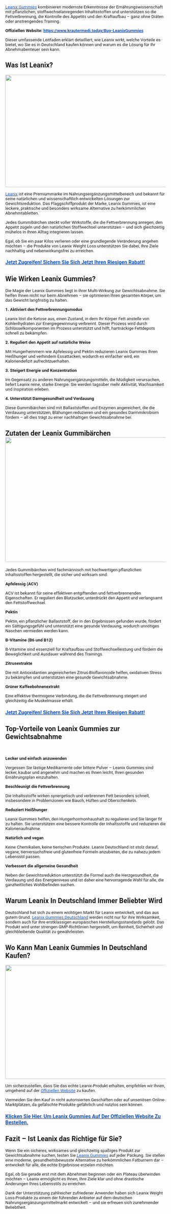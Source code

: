 <p><a href="https://www.krautermedi.today/Buy-LeanixGummies"><u><span style="color:#1155cc;font-size:10pt;font-family:Roboto,sans-serif;">Leanix Gummies</span></u></a><span style="font-size:10pt;font-family:Roboto,sans-serif;">&nbsp;kombinieren modernste Erkenntnisse der Ern&auml;hrungswissenschaft mit pflanzlichen, stoffwechselanregenden Inhaltsstoffen und unterst&uuml;tzen so die Fettverbrennung, die Kontrolle des Appetits und den Kraftaufbau &ndash; ganz ohne Di&auml;ten oder anstrengendes Training.</span></p>
<p><strong><span style="font-size:10pt;font-family:Roboto,sans-serif;">Offiziellen Website:&nbsp;</span></strong><a href="https://www.krautermedi.today/Buy-LeanixGummies"><strong><u><span style="color:#1155cc;font-size:10pt;font-family:Roboto,sans-serif;">https://www.krautermedi.today/Buy-LeanixGummies</span></u></strong></a></p>
<p><span style="font-size:10pt;font-family:Roboto,sans-serif;">Dieser umfassende Leitfaden erkl&auml;rt detailliert, wie Leanix wirkt, welche Vorteile es bietet, wo Sie es in Deutschland kaufen k&ouml;nnen und warum es die L&ouml;sung f&uuml;r Ihr Abnehmabenteuer sein kann.</span></p>
<h2><strong><span style="font-size:16pt;font-family:Roboto,sans-serif;">Was Ist Leanix?</span></strong></h2>
<p><span style="font-size:11pt;font-family:Roboto,sans-serif;"><span style="border:none;"><img src="https://lh7-rt.googleusercontent.com/docsz/AD_4nXe1RWghBAQ4e4iJbO6y1fEBAg-JF0YJxxJpd-jwCRRO6tfPBUnzxC3OJaE8gyKWLeP9Qkae8MRMn9K7V3isC1dnk_ZqC9bWidwZgcpTJS7pm1341ieOXi07TJ8dfcRDk9U_phBZcQ?key=fQ6XY5KwHqZkx9etYgcDglJj" width="624" height="352"></span></span></p>
<p><a href="https://www.krautermedi.today/Buy-LeanixGummies"><u><span style="color:#1155cc;font-size:10pt;font-family:Roboto,sans-serif;">Leanix</span></u></a><span style="font-size:10pt;font-family:Roboto,sans-serif;">&nbsp;ist eine Premiummarke im Nahrungserg&auml;nzungsmittelbereich und bekannt f&uuml;r seine nat&uuml;rlichen und wissenschaftlich entwickelten L&ouml;sungen zur Gewichtsreduktion. Das Flaggschiffprodukt der Marke, Leanix Gummies, ist eine leckere, praktische und besonders wirksame Alternative zu herk&ouml;mmlichen Abnehmtabletten.</span></p>
<p><span style="font-size:10pt;font-family:Roboto,sans-serif;">Jedes Gummib&auml;rchen steckt voller Wirkstoffe, die die Fettverbrennung anregen, den Appetit z&uuml;geln und den nat&uuml;rlichen Stoffwechsel unterst&uuml;tzen &ndash; und sich gleichzeitig m&uuml;helos in Ihren Alltag integrieren lassen.</span></p>
<p><span style="font-size:10pt;font-family:Roboto,sans-serif;">Egal, ob Sie ein paar Kilos verlieren oder eine grundlegende Ver&auml;nderung angehen m&ouml;chten &ndash; die Produkte von Leanix Weight Loss unterst&uuml;tzen Sie dabei, Ihre Ziele nachhaltig und nebenwirkungsfrei zu erreichen.</span></p>
<h4><a href="https://www.krautermedi.today/Buy-LeanixGummies"><strong><u><span style="color:#1155cc;font-size:12pt;font-family:Roboto,sans-serif;">Jetzt Zugreifen! Sichern Sie Sich Jetzt Ihren Riesigen Rabatt!</span></u></strong></a></h4>
<h2><strong><span style="font-size:16pt;font-family:Roboto,sans-serif;">Wie Wirken Leanix Gummies?</span></strong></h2>
<p><span style="font-size:10pt;font-family:Roboto,sans-serif;">Die Magie der Leanix Gummies liegt in ihrer Multi-Wirkung zur Gewichtsabnahme. Sie helfen Ihnen nicht nur beim Abnehmen &ndash; sie optimieren Ihren gesamten K&ouml;rper, um das Gewicht langfristig zu halten.</span></p>
<p><strong><span style="font-size:10pt;font-family:Roboto,sans-serif;">1. Aktiviert den Fettverbrennungsmodus</span></strong></p>
<p><span style="font-size:10pt;font-family:Roboto,sans-serif;">Leanix l&ouml;st die Ketose aus, einen Zustand, in dem Ihr K&ouml;rper Fett anstelle von Kohlenhydraten zur Energiegewinnung verbrennt. Dieser Prozess wird durch Schl&uuml;sselkomponenten im Prozess unterst&uuml;tzt und hilft, hartn&auml;ckige Fettdepots schnell zu bek&auml;mpfen.</span></p>
<p><strong><span style="font-size:10pt;font-family:Roboto,sans-serif;">2. Reguliert den Appetit auf nat&uuml;rliche Weise</span></strong></p>
<p><span style="font-size:10pt;font-family:Roboto,sans-serif;">Mit Hungerhemmern wie Apfelessig und Pektin reduzieren Leanix Gummies Ihren Hei&szlig;hunger und verhindern Essattacken, wodurch es einfacher wird, ein Kaloriendefizit aufrechtzuerhalten.</span></p>
<p><strong><span style="font-size:10pt;font-family:Roboto,sans-serif;">3. Steigert Energie und Konzentration</span></strong></p>
<p><span style="font-size:10pt;font-family:Roboto,sans-serif;">Im Gegensatz zu anderen Nahrungserg&auml;nzungsmitteln, die M&uuml;digkeit verursachen, liefert Leanix reine, starke Energie. Sie werden tags&uuml;ber mehr Aktivit&auml;t, Wachsamkeit und Inspiration erleben.</span></p>
<p><strong><span style="font-size:10pt;font-family:Roboto,sans-serif;">4. Unterst&uuml;tzt Darmgesundheit und Verdauung</span></strong></p>
<p><span style="font-size:10pt;font-family:Roboto,sans-serif;">Diese Gummib&auml;rchen sind mit Ballaststoffen und Enzymen angereichert, die die Verdauung unterst&uuml;tzen, Bl&auml;hungen reduzieren und ein gesundes Darmmikrobiom f&ouml;rdern &ndash; all dies tr&auml;gt zu einer nachhaltigen Gewichtsabnahme bei.</span></p>
<h2><strong><span style="font-size:16pt;font-family:Roboto,sans-serif;">Zutaten der Leanix Gummib&auml;rchen</span></strong><span style="font-size:11pt;font-family:Roboto,sans-serif;"><span style="border:none;"><img src="https://lh7-rt.googleusercontent.com/docsz/AD_4nXe_BWxoJQuwhYrM2dxeWOR6n6-4KvxdcCF4-TclWfCmbFUkckPCv0WCI7bG1Kadf2A904bE6kLdSnoMyrlE-EEt6pojBrW-IS-gJWuhwkqD-00dWf9vHd-HU4W1fbP8CHEEUFk5?key=fQ6XY5KwHqZkx9etYgcDglJj" width="624" height="391"></span></span></h2>
<p><span style="font-size:10pt;font-family:Roboto,sans-serif;">Jedes Gummib&auml;rchen wird fachm&auml;nnisch mit hochwertigen pflanzlichen Inhaltsstoffen hergestellt, die sicher und wirksam sind:</span></p>
<p><strong><span style="font-size:10pt;font-family:Roboto,sans-serif;">Apfelessig (ACV)</span></strong></p>
<p><span style="font-size:10pt;font-family:Roboto,sans-serif;">ACV ist bekannt f&uuml;r seine effektiven entgiftenden und fettverbrennenden Eigenschaften. Er reguliert den Blutzucker, unterdr&uuml;ckt den Appetit und verlangsamt den Fettstoffwechsel.</span></p>
<p><strong><span style="font-size:10pt;font-family:Roboto,sans-serif;">Pektin</span></strong></p>
<p><span style="font-size:10pt;font-family:Roboto,sans-serif;">Pektin, ein pflanzlicher Ballaststoff, der in den Ergebnissen gefunden wurde, f&ouml;rdert ein S&auml;ttigungsgef&uuml;hl und unterst&uuml;tzt eine gesunde Verdauung, wodurch unn&ouml;tiges Naschen vermieden werden kann.</span></p>
<p><strong><span style="font-size:10pt;font-family:Roboto,sans-serif;">B-Vitamine (B6 und B12)</span></strong></p>
<p><span style="font-size:10pt;font-family:Roboto,sans-serif;">B-Vitamine sind essenziell f&uuml;r Kraftaufbau und Stoffwechselleistung und f&ouml;rdern die Beweglichkeit und Ausdauer w&auml;hrend des Trainings.</span></p>
<p><strong><span style="font-size:10pt;font-family:Roboto,sans-serif;">Zitrusextrakte</span></strong></p>
<p><span style="font-size:10pt;font-family:Roboto,sans-serif;">Die mit Antioxidantien angereicherten Zitrus-Bioflavonoide helfen, oxidativen Stress zu bek&auml;mpfen und unterst&uuml;tzen eine gesunde Gewichtsabnahme.</span></p>
<p><strong><span style="font-size:10pt;font-family:Roboto,sans-serif;">Gr&uuml;ner Kaffeebohnenextrakt</span></strong></p>
<p><span style="font-size:10pt;font-family:Roboto,sans-serif;">Eine effektive thermogene Verbindung, die die Fettverbrennung steigert und gleichzeitig die Muskelmasse erh&auml;lt.</span></p>
<h4><a href="https://www.krautermedi.today/Buy-LeanixGummies"><strong><u><span style="color:#1155cc;font-size:12pt;font-family:Roboto,sans-serif;">Jetzt Zugreifen! Sichern Sie Sich Jetzt Ihren Riesigen Rabatt!</span></u></strong></a></h4>
<h2><strong><span style="font-size:16pt;font-family:Roboto,sans-serif;">Top-Vorteile von Leanix Gummies zur Gewichtsabnahme</span></strong></h2>
<p><br></p>
<p><strong><span style="font-size:10pt;font-family:Roboto,sans-serif;">Lecker und einfach anzuwenden</span></strong></p>
<p><span style="font-size:10pt;font-family:Roboto,sans-serif;">Vergessen Sie l&auml;stige Medikamente oder bittere Pulver &ndash; Leanix Gummies sind lecker, kaubar und angenehm und machen es Ihnen leicht, Ihren gesunden Ern&auml;hrungsplan einzuhalten.</span></p>
<p><strong><span style="font-size:10pt;font-family:Roboto,sans-serif;">Beschleunigt die Fettverbrennung</span></strong></p>
<p><span style="font-size:10pt;font-family:Roboto,sans-serif;">Die Inhaltsstoffe wirken synergetisch und verbrennen Fett besonders schnell, insbesondere in Problemzonen wie Bauch, H&uuml;ften und Oberschenkeln.</span></p>
<p><strong><span style="font-size:10pt;font-family:Roboto,sans-serif;">Reduziert Hei&szlig;hunger</span></strong></p>
<p><span style="font-size:10pt;font-family:Roboto,sans-serif;">Leanix Gummies helfen, den Hungerhormonhaushalt zu regulieren und Sie l&auml;nger fit zu halten. Sie unterst&uuml;tzen eine bessere Kontrolle der Inhaltsstoffe und reduzieren die Kalorienaufnahme.</span></p>
<p><strong><span style="font-size:10pt;font-family:Roboto,sans-serif;">Nat&uuml;rlich und vegan</span></strong></p>
<p><span style="font-size:10pt;font-family:Roboto,sans-serif;">Keine Chemikalien, keine tierischen Produkte. Leanix Deutschland ist stolz darauf, vegane, tierversuchsfreie und glutenfreie Formeln anzubieten, die zu nahezu jedem Lebensstil passen.</span></p>
<p><strong><span style="font-size:10pt;font-family:Roboto,sans-serif;">Verbessert die allgemeine Gesundheit</span></strong></p>
<p><span style="font-size:10pt;font-family:Roboto,sans-serif;">Neben der Gewichtsreduktion unterst&uuml;tzt die Formel auch die Herzgesundheit, die Verdauung und das Energieniveau und ist daher eine hervorragende Wahl f&uuml;r alle, die ganzheitliches Wohlbefinden suchen.</span></p>
<h2><strong><span style="font-size:16pt;font-family:Roboto,sans-serif;">Warum Leanix In Deutschland Immer Beliebter Wird</span></strong></h2>
<p><span style="font-size:10pt;font-family:Roboto,sans-serif;">Deutschland hat sich zu einem wichtigen Markt f&uuml;r Leanix entwickelt, und das aus gutem Grund.&nbsp;</span><a href="https://www.krautermedi.today/Buy-LeanixGummies"><u><span style="color:#1155cc;font-size:10pt;font-family:Roboto,sans-serif;">Leanix Gummies Deutschland</span></u></a><span style="font-size:10pt;font-family:Roboto,sans-serif;">&nbsp;werden nicht nur f&uuml;r ihre Wirksamkeit, sondern auch f&uuml;r ihre erstklassigen europ&auml;ischen Herstellungsstandards gelobt. Das Produkt wird unter strengen GMP-Richtlinien hergestellt, um Reinheit, Sicherheit und gleichbleibende Qualit&auml;t zu gew&auml;hrleisten.</span></p>
<h2><strong><span style="font-size:16pt;font-family:Roboto,sans-serif;">Wo Kann Man Leanix Gummies In Deutschland Kaufen?</span></strong></h2>
<p><span style="font-size:11pt;font-family:Roboto,sans-serif;"><span style="border:none;"><img src="https://lh7-rt.googleusercontent.com/docsz/AD_4nXfDkTeYKuD0HnFl24nKHRF9OJ_gt1nFBmruYaqJOwsRiLUOu0bWhrvonX9uD3urkhb52gd8QRw5jzoi0HTd7_TxlV3-AV7PbT01P-cPnWLsvWIxXffGi2or0mgs6d_iY8S4OgXHVg?key=fQ6XY5KwHqZkx9etYgcDglJj" width="624" height="357"></span></span></p>
<p><span style="font-size:10pt;font-family:Roboto,sans-serif;">Um sicherzustellen, dass Sie das echte Leanix-Produkt erhalten, empfehlen wir Ihnen, umgehend auf der&nbsp;</span><a href="https://www.krautermedi.today/Buy-LeanixGummies"><u><span style="color:#1155cc;font-size:10pt;font-family:Roboto,sans-serif;">Offiziellen Website</span></u></a><span style="font-size:10pt;font-family:Roboto,sans-serif;">&nbsp;zu kaufen.</span></p>
<p><span style="font-size:10pt;font-family:Roboto,sans-serif;">Vermeiden Sie den Kauf in nicht autorisierten Gesch&auml;ften oder auf unseri&ouml;sen Online-Marktpl&auml;tzen, da gef&auml;lschte Produkte gef&auml;hrlich und nutzlos sein k&ouml;nnen.</span></p>
<h4><a href="https://www.krautermedi.today/Buy-LeanixGummies"><strong><u><span style="color:#1155cc;font-size:12pt;font-family:Roboto,sans-serif;">Klicken Sie Hier, Um Leanix Gummies Auf Der Offiziellen Website Zu Bestellen.</span></u></strong></a></h4>
<h2><strong><span style="font-size:16pt;font-family:Roboto,sans-serif;">Fazit &ndash; Ist Leanix das Richtige f&uuml;r Sie?</span></strong></h2>
<p><span style="font-size:10pt;font-family:Roboto,sans-serif;">Wenn Sie ein sicheres, wirksames und gleichzeitig spa&szlig;iges Produkt zur Gewichtsabnahme suchen, testen Sie&nbsp;</span><a href="https://www.krautermedi.today/Buy-LeanixGummies"><u><span style="color:#1155cc;font-size:10pt;font-family:Roboto,sans-serif;">Leanix Gummies</span></u></a><span style="font-size:10pt;font-family:Roboto,sans-serif;">&nbsp;auf jeder Packung. Sie stellen eine moderne, gesundheitsbewusste Alternative zu herk&ouml;mmlichen Fatburnern dar &ndash; entwickelt f&uuml;r alle, die echte Ergebnisse erzielen m&ouml;chten.</span></p>
<p><span style="font-size:10pt;font-family:Roboto,sans-serif;">Egal, ob Sie gerade erst mit dem Abnehmen beginnen oder ein Plateau &uuml;berwinden m&ouml;chten &ndash; Leanix erm&ouml;glicht es Ihnen, Ihre Ziele klar und ohne drastische &Auml;nderungen Ihres Lebensstils zu erreichen.</span></p>
<p><span style="font-size:10pt;font-family:Roboto,sans-serif;">Dank der Unterst&uuml;tzung zahlreicher zufriedener Anwender haben sich Leanix Weight Loss-Produkte zu einem der f&uuml;hrenden Anbieter auf dem deutschen Nahrungserg&auml;nzungsmittelmarkt entwickelt &ndash; und sie erfreuen sich zunehmender Beliebtheit.</span></p>
<p><br></p>
